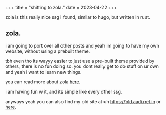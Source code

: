 +++
title = "shifting to zola."
date = 2023-04-22
+++

zola is this really nice ssg i found, similar to hugo, but written in rust.
<!-- more -->

## zola.

i am going to port over all other posts and yeah im going to have my own website, without using a prebuilt theme.


tbh even tho its wayyy easier to just use a pre-built theme provided by others, there is no fun doing so. you dont really get to do stuff on ur own and yeah i want to learn new things.

you can read more about zola [here](https://www.getzola.org/documentation/getting-started/overview/#zola-at-a-glance).

i am having fun w it, and its simple like every other ssg.

anyways yeah you can also find my old site at uh https://old.aadi.net.in or [here](https://old.aadi.net.in).